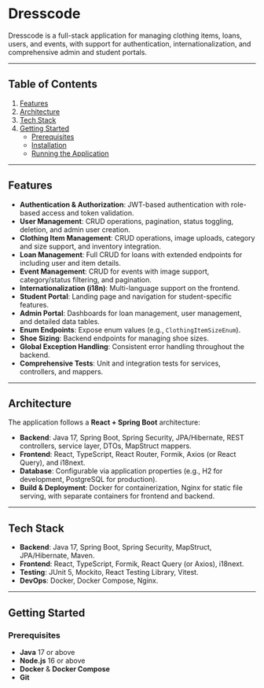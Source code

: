 # Dresscode

Dresscode is a full-stack application for managing clothing items, loans, users, and events, with support for authentication, internationalization, and comprehensive admin and student portals.

---

## Table of Contents

1. [Features](#features)
2. [Architecture](#architecture)
3. [Tech Stack](#tech-stack)
4. [Getting Started](#getting-started)
   - [Prerequisites](#prerequisites)
   - [Installation](#installation)
   - [Running the Application](#running-the-application)

---

## Features

- **Authentication & Authorization**: JWT-based authentication with role-based access and token validation.
- **User Management**: CRUD operations, pagination, status toggling, deletion, and admin user creation.
- **Clothing Item Management**: CRUD operations, image uploads, category and size support, and inventory integration.
- **Loan Management**: Full CRUD for loans with extended endpoints for including user and item details.
- **Event Management**: CRUD for events with image support, category/status filtering, and pagination.
- **Internationalization (i18n)**: Multi-language support on the frontend.
- **Student Portal**: Landing page and navigation for student-specific features.
- **Admin Portal**: Dashboards for loan management, user management, and detailed data tables.
- **Enum Endpoints**: Expose enum values (e.g., `ClothingItemSizeEnum`).
- **Shoe Sizing**: Backend endpoints for managing shoe sizes.
- **Global Exception Handling**: Consistent error handling throughout the backend.
- **Comprehensive Tests**: Unit and integration tests for services, controllers, and mappers.

---

## Architecture

The application follows a **React + Spring Boot** architecture:

- **Backend**: Java 17, Spring Boot, Spring Security, JPA/Hibernate, REST controllers, service layer, DTOs, MapStruct mappers.
- **Frontend**: React, TypeScript, React Router, Formik, Axios (or React Query), and i18next.
- **Database**: Configurable via application properties (e.g., H2 for development, PostgreSQL for production).
- **Build & Deployment**: Docker for containerization, Nginx for static file serving, with separate containers for frontend and backend.

---

## Tech Stack

- **Backend**: Java 17, Spring Boot, Spring Security, MapStruct, JPA/Hibernate, Maven.
- **Frontend**: React, TypeScript, Formik, React Query (or Axios), i18next.
- **Testing**: JUnit 5, Mockito, React Testing Library, Vitest.
- **DevOps**: Docker, Docker Compose, Nginx.

---

## Getting Started

### Prerequisites

- **Java** 17 or above
- **Node.js** 16 or above
- **Docker** & **Docker Compose**
- **Git**
